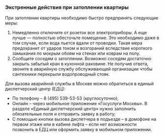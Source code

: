 ### Экстренные действия при затоплении квартиры
При затоплении квартиры необходимо быстро предпринять следующие меры:
1. Немедленно отключите от розеток все электроприборы. А еще лучше — полностью обесточьте помещение. Это необходимо даже в том случае, если вода льется вдали от проводки. Такая мера предохранит от ударов током и возгораний вследствие короткого замыкания по мокрым обоям на стенах или коврам на полу.
2. Сообщите соседям о затоплении. Возможно соседям достаточно закрыть забытый кран в кухонной раковине. Не получив ответа, звоните в аварийную службу обслуживающей организации чтобы сантехники перекрыли водопроводный стояк.

Для вызова аварийной службы в Москве можно обратиться в единый диспетчерский центр (ЕДЦ):
- По телефону – 8 (495) 539-53-53 (круглосуточно);
- Онлайн – через мобильное приложение «Госуслуги Москвы». В разделе «Единый диспетчерский центр» нужно заполнить обязательные поля и отправить заявку в работу;
- С помощью кнопки вызова диспетчера в подъезде – в домофоне на первом этаже или в кабине лифта – если нет возможности позвонить в ЕДЦ или оформить заявку в мобильном приложении.
